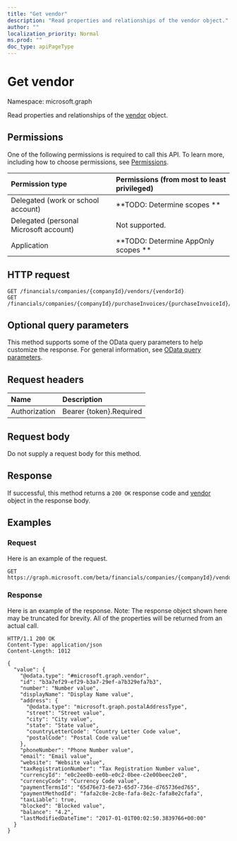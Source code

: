 ```yaml
---
title: "Get vendor"
description: "Read properties and relationships of the vendor object."
author: ""
localization_priority: Normal
ms.prod: ""
doc_type: apiPageType
---
```


# Get vendor

Namespace: microsoft.graph

Read properties and relationships of the [vendor](../resources/vendor.md) object.

## Permissions
One of the following permissions is required to call this API. To learn more, including how to choose permissions, see [Permissions](/concepts/permissions-reference.md).

|Permission type|Permissions (from most to least privileged)|
|:---|:---|
|Delegated (work or school account)|**TODO: Determine scopes **|
|Delegated (personal Microsoft account)|Not supported.|
|Application|**TODO: Determine AppOnly scopes **|

## HTTP request
<!-- {
  "blockType": "ignored"
}
-->
``` http
GET /financials/companies/{companyId}/vendors/{vendorId}
GET /financials/companies/{companyId}/purchaseInvoices/{purchaseInvoiceId}/vendor
```

## Optional query parameters
This method supports some of the OData query parameters to help customize the response. For general information, see [OData query parameters](/graph/query-parameters).

## Request headers
|Name|Description|
|:---|:---|
|Authorization|Bearer {token}.Required|

## Request body
Do not supply a request body for this method.

## Response
If successful, this method returns a `200 OK` response code and [vendor](../resources/vendor.md) object in the response body.

## Examples

### Request
Here is an example of the request.
<!-- {
  "blockType": "request",
  "name": "get_vendor"
}
-->
``` http
GET https://graph.microsoft.com/beta/financials/companies/{companyId}/vendors/{vendorId}
```

### Response
Here is an example of the response. Note: The response object shown here may be truncated for brevity. All of the properties will be returned from an actual call.
<!-- {
  "blockType": "response",
  "truncated": true,
  "@odata.type": "microsoft.graph.vendor"
}
-->
``` http
HTTP/1.1 200 OK
Content-Type: application/json
Content-Length: 1012

{
  "value": {
    "@odata.type": "#microsoft.graph.vendor",
    "id": "b3a7ef29-ef29-b3a7-29ef-a7b329efa7b3",
    "number": "Number value",
    "displayName": "Display Name value",
    "address": {
      "@odata.type": "microsoft.graph.postalAddressType",
      "street": "Street value",
      "city": "City value",
      "state": "State value",
      "countryLetterCode": "Country Letter Code value",
      "postalCode": "Postal Code value"
    },
    "phoneNumber": "Phone Number value",
    "email": "Email value",
    "website": "Website value",
    "taxRegistrationNumber": "Tax Registration Number value",
    "currencyId": "e0c2ee0b-ee0b-e0c2-0bee-c2e00beec2e0",
    "currencyCode": "Currency Code value",
    "paymentTermsId": "65d76e73-6e73-65d7-736e-d765736ed765",
    "paymentMethodId": "fafa2c8e-2c8e-fafa-8e2c-fafa8e2cfafa",
    "taxLiable": true,
    "blocked": "Blocked value",
    "balance": "4.2",
    "lastModifiedDateTime": "2017-01-01T00:02:50.3839766+00:00"
  }
}
```

